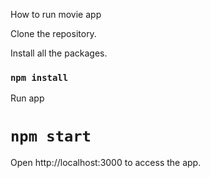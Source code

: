 
How to run movie app

Clone the repository.

Install all the packages.

### `npm install`

Run app

# `npm start`

Open http://localhost:3000 to access the app.